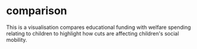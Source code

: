 # comparison
This is a visualisation compares educational funding with welfare spending relating to children to highlight how cuts are affecting children's social mobility. 
